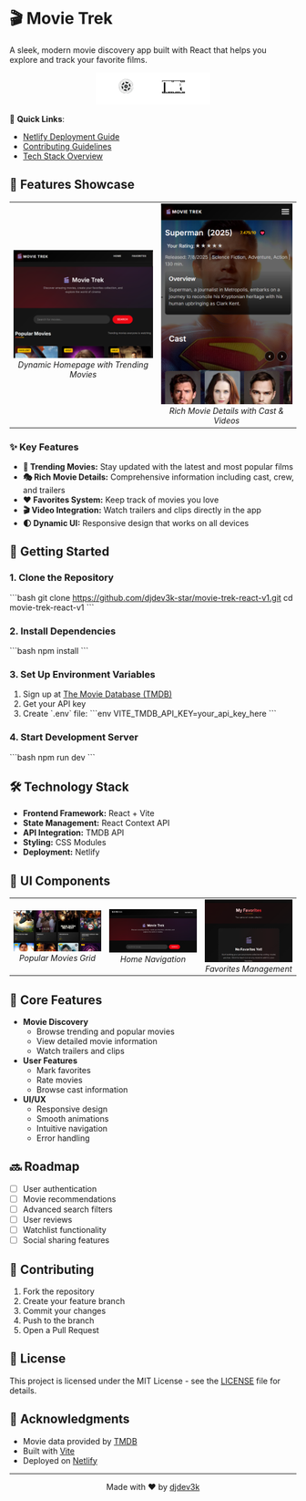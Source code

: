 # 🎬 Movie Trek

A sleek, modern movie discovery app built with React that helps you explore and track your favorite films.

<div align="center">
  <img src="src/assets/logo.svg" alt="Movie Trek Logo" width="200px"/>
</div>

📘 **Quick Links**:

- [Netlify Deployment Guide](DEPLOY.md)
- [Contributing Guidelines](CONTRIBUTING.md)
- [Tech Stack Overview](#%EF%B8%8F-technology-stack)

## 🌟 Features Showcase

<div align="center">
  <table>
    <tr>
      <td align="center">
        <img src="src/assets/homepage-example.png" alt="Homepage" width="400px"/><br/>
        <em>Dynamic Homepage with Trending Movies</em>
      </td>
      <td align="center">
        <img src="src/assets/movie_details-example.png" alt="Movie Details" width="400px"/><br/>
        <em>Rich Movie Details with Cast & Videos</em>
      </td>
    </tr>
  </table>
</div>

### ✨ Key Features

- **🎥 Trending Movies:** Stay updated with the latest and most popular films
- **🎭 Rich Movie Details:** Comprehensive information including cast, crew, and trailers
- **❤️ Favorites System:** Keep track of movies you love
- **🎬 Video Integration:** Watch trailers and clips directly in the app
- **🌓 Dynamic UI:** Responsive design that works on all devices

## 🚀 Getting Started

### 1. Clone the Repository

\`\`\`bash
git clone https://github.com/djdev3k-star/movie-trek-react-v1.git
cd movie-trek-react-v1
\`\`\`

### 2. Install Dependencies

\`\`\`bash
npm install
\`\`\`

### 3. Set Up Environment Variables

1. Sign up at [The Movie Database (TMDB)](https://www.themoviedb.org/)
2. Get your API key
3. Create \`.env\` file:
   \`\`\`env
   VITE_TMDB_API_KEY=your_api_key_here
   \`\`\`

### 4. Start Development Server

\`\`\`bash
npm run dev
\`\`\`

## 🛠️ Technology Stack

- **Frontend Framework:** React + Vite
- **State Management:** React Context API
- **API Integration:** TMDB API
- **Styling:** CSS Modules
- **Deployment:** Netlify

## 📱 UI Components

<div align="center">
  <table>
    <tr>
      <td align="center" width="33%">
        <img src="src/assets/pop-movies.png" alt="Popular Movies" width="200px"/><br/>
        <em>Popular Movies Grid</em>
      </td>
      <td align="center" width="33%">
        <img src="src/assets/home.png" alt="Home Navigation" width="200px"/><br/>
        <em>Home Navigation</em>
      </td>
      <td align="center" width="33%">
        <img src="src/assets/favs.png" alt="Favorites Section" width="200px"/><br/>
        <em>Favorites Management</em>
      </td>
    </tr>
  </table>
</div>

## 🎯 Core Features

- **Movie Discovery**
  - Browse trending and popular movies
  - View detailed movie information
  - Watch trailers and clips
- **User Features**
  - Mark favorites
  - Rate movies
  - Browse cast information
- **UI/UX**
  - Responsive design
  - Smooth animations
  - Intuitive navigation
  - Error handling

## 🔜 Roadmap

- [ ] User authentication
- [ ] Movie recommendations
- [ ] Advanced search filters
- [ ] User reviews
- [ ] Watchlist functionality
- [ ] Social sharing features

## 🤝 Contributing

1. Fork the repository
2. Create your feature branch
3. Commit your changes
4. Push to the branch
5. Open a Pull Request

## 📄 License

This project is licensed under the MIT License - see the [LICENSE](LICENSE) file for details.

## 🙏 Acknowledgments

- Movie data provided by [TMDB](https://www.themoviedb.org/)
- Built with [Vite](https://vitejs.dev/)
- Deployed on [Netlify](https://www.netlify.com/)

---

<div align="center">
  Made with ❤️ by <a href="https://github.com/djdev3k-star">djdev3k</a>
</div>
